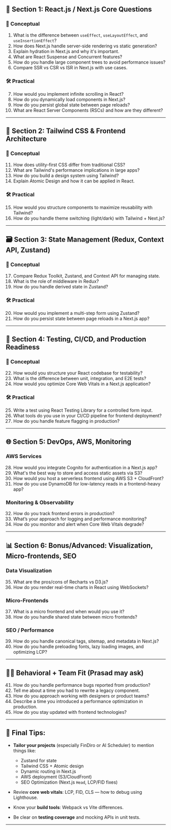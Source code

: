 ## 🔧 Section 1: React.js / Next.js Core Questions

### 🧠 Conceptual

1. What is the difference between `useEffect`, `useLayoutEffect`, and `useInsertionEffect`?
2. How does Next.js handle server-side rendering vs static generation?
3. Explain hydration in Next.js and why it's important.
4. What are React Suspense and Concurrent features?
5. How do you handle large component trees to avoid performance issues?
6. Compare SSR vs CSR vs ISR in Next.js with use cases.

### 🛠 Practical

7. How would you implement infinite scrolling in React?
8. How do you dynamically load components in Next.js?
9. How do you persist global state between page reloads?
10. What are React Server Components (RSCs) and how are they different?

---

## 🎨 Section 2: Tailwind CSS & Frontend Architecture

### 🧠 Conceptual

11. How does utility-first CSS differ from traditional CSS?
12. What are Tailwind's performance implications in large apps?
13. How do you build a design system using Tailwind?
14. Explain Atomic Design and how it can be applied in React.

### 🛠 Practical

15. How would you structure components to maximize reusability with Tailwind?
16. How do you handle theme switching (light/dark) with Tailwind + Next.js?

---

## 🗃 Section 3: State Management (Redux, Context API, Zustand)

### 🧠 Conceptual

17. Compare Redux Toolkit, Zustand, and Context API for managing state.
18. What is the role of middleware in Redux?
19. How do you handle derived state in Zustand?

### 🛠 Practical

20. How would you implement a multi-step form using Zustand?
21. How do you persist state between page reloads in a Next.js app?

---

## 🧪 Section 4: Testing, CI/CD, and Production Readiness

### 🧠 Conceptual

22. How would you structure your React codebase for testability?
23. What is the difference between unit, integration, and E2E tests?
24. How would you optimize Core Web Vitals in a Next.js application?

### 🛠 Practical

25. Write a test using React Testing Library for a controlled form input.
26. What tools do you use in your CI/CD pipeline for frontend deployment?
27. How do you handle feature flagging in production?

---

## 🌐 Section 5: DevOps, AWS, Monitoring

### AWS Services

28. How would you integrate Cognito for authentication in a Next.js app?
29. What's the best way to store and access static assets via S3?
30. How would you host a serverless frontend using AWS S3 + CloudFront?
31. How do you use DynamoDB for low-latency reads in a frontend-heavy app?

### Monitoring & Observability

32. How do you track frontend errors in production?
33. What’s your approach for logging and performance monitoring?
34. How do you monitor and alert when Core Web Vitals degrade?

---

## 📊 Section 6: Bonus/Advanced: Visualization, Micro-frontends, SEO

### Data Visualization

35. What are the pros/cons of Recharts vs D3.js?
36. How do you render real-time charts in React using WebSockets?

### Micro-Frontends

37. What is a micro frontend and when would you use it?
38. How do you handle shared state between micro frontends?

### SEO / Performance

39. How do you handle canonical tags, sitemap, and metadata in Next.js?
40. How do you handle preloading fonts, lazy loading images, and optimizing LCP?

---

## 🧑‍💼 Behavioral + Team Fit (Prasad may ask)

41. How do you handle performance bugs reported from production?
42. Tell me about a time you had to rewrite a legacy component.
43. How do you approach working with designers or product teams?
44. Describe a time you introduced a performance optimization in production.
45. How do you stay updated with frontend technologies?

---

## 🚀 Final Tips:

* **Tailor your projects** (especially FinDiro or AI Scheduler) to mention things like:

  * Zustand for state
  * Tailwind CSS + Atomic design
  * Dynamic routing in Next.js
  * AWS deployment (S3/CloudFront)
  * SEO Optimization (Next.js `Head`, LCP/FID fixes)
* Review **core web vitals**: LCP, FID, CLS — how to debug using Lighthouse.
* Know your **build tools**: Webpack vs Vite differences.
* Be clear on **testing coverage** and mocking APIs in unit tests.

---